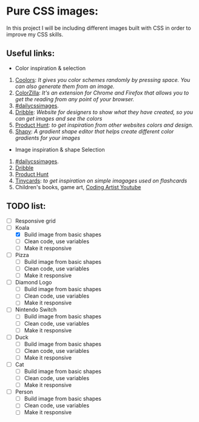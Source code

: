 # Pure CSS images:

In this project I will be including different images built with CSS in order to improve my CSS skills.

## Useful links:

- Color inspiration & selection

1. [Coolors](https://coolors.co/d9bbf9-cca7a2-aa9fb1-7871aa-4e5283): _It gives you color schemes randomly by pressing space. You can also generate them from an image._
2. [ColorZilla](https://www.colorzilla.com/): _It's an extension for Chrome and Firefox that allows you to get the reading from any point of your browser._
3. [#dailycssimages](https://twitter.com/hashtag/dailycssimages).
4. [Dribble](https://dribbble.com/): _Website for designers to show what they have created, so you can get images and see the colors_
5. [Product Hunt](https://www.producthunt.com/): _to get inspiration from other websites colors and design._
6. [Shapy](https://shapy.app/): _A gradient shape editor that helps create different color gradients for your images_

- Image inspiration & shape Selection

1. [#dailycssimages](https://twitter.com/hashtag/dailycssimages).
2. [Dribble](https://dribbble.com/)
3. [Product Hunt](https://www.producthunt.com/)
4. [Tinycards](https://tinycards.duolingo.com/): _to get inspiration on simple imagages used on flashcards_
5. Children's books, game art, [Coding Artist Youtube](https://www.youtube.com/channel/UCg9CbhSszDBIg-yxk-fSqhA)

## TODO list:

- [ ] Responsive grid
- [ ] Koala
  - [x] Build image from basic shapes
  - [ ] Clean code, use variables
  - [ ] Make it responsive
- [ ] Pizza
  - [ ] Build image from basic shapes
  - [ ] Clean code, use variables
  - [ ] Make it responsive
- [ ] Diamond Logo
  - [ ] Build image from basic shapes
  - [ ] Clean code, use variables
  - [ ] Make it responsive
- [ ] Nintendo Switch
  - [ ] Build image from basic shapes
  - [ ] Clean code, use variables
  - [ ] Make it responsive
- [ ] Duck
  - [ ] Build image from basic shapes
  - [ ] Clean code, use variables
  - [ ] Make it responsive
- [ ] Cat
  - [ ] Build image from basic shapes
  - [ ] Clean code, use variables
  - [ ] Make it responsive
- [ ] Person
  - [ ] Build image from basic shapes
  - [ ] Clean code, use variables
  - [ ] Make it responsive
